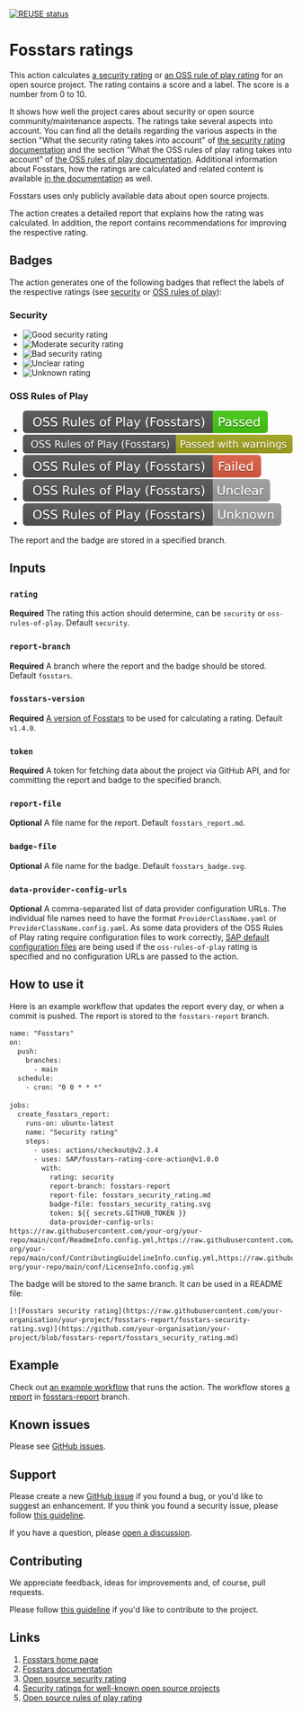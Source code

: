 [![REUSE status](https://api.reuse.software/badge/github.com/SAP/fosstars-rating-core-action)](https://api.reuse.software/info/github.com/SAP/fosstars-rating-core-action)

# Fosstars ratings

This action calculates [a security rating](https://sap.github.io/fosstars-rating-core/oss_security_rating.html) or [an OSS rule of play rating](https://sap.github.io/fosstars-rating-core/oss_rules_of_play_rating.html) for an open source project.
The rating contains a score and a label. The score is a number from 0 to 10.

It shows how well the project cares about security or open source community/maintenance aspects. The ratings take several aspects into account. You can find all the details regarding the various aspects in the section "What the security rating takes into account" of [the security rating documentation](https://sap.github.io/fosstars-rating-core/oss_security_rating.html) and the section "What the OSS rules of play rating takes into account" of [the OSS rules of play documentation](https://sap.github.io/fosstars-rating-core/oss_rules_of_play_rating.html). Additional information about Fosstars, how the ratings are calculated and related content is available [in the documentation](https://sap.github.io/fosstars-rating-core/) as well.

Fosstars uses only publicly available data about open source projects.

The action creates a detailed report that explains how the rating was calculated.
In addition, the report contains recommendations for improving the respective rating.

## Badges

The action generates one of the following badges that reflect the labels of the respective ratings (see [security](https://sap.github.io/fosstars-rating-core/oss_security_rating.html) or [OSS rules of play](https://sap.github.io/fosstars-rating-core/oss_rules_of_play_rating.html)):

### Security

* ![Good security rating](https://raw.githubusercontent.com/SAP/fosstars-rating-core-action/main/images/security-fosstars-good.svg)
* ![Moderate security rating](https://raw.githubusercontent.com/SAP/fosstars-rating-core-action/main/images/security-fosstars-moderate.svg)
* ![Bad security rating](https://raw.githubusercontent.com/SAP/fosstars-rating-core-action/main/images/security-fosstars-bad.svg)
* ![Unclear rating](https://raw.githubusercontent.com/SAP/fosstars-rating-core-action/main/images/security-fosstars-unclear.svg)
* ![Unknown rating](https://raw.githubusercontent.com/SAP/fosstars-rating-core-action/main/images/security-fosstars-unknown.svg)

### OSS Rules of Play

* ![Rating passed](https://raw.githubusercontent.com/SAP/fosstars-rating-core-action/main/images/rop-fosstars-passed.svg)
* ![Rating passed with warnings](https://raw.githubusercontent.com/SAP/fosstars-rating-core-action/main/images/rop-fosstars-passed_with_warning.svg)
* ![Rating failed](https://raw.githubusercontent.com/SAP/fosstars-rating-core-action/main/images/rop-fosstars-failed.svg)
* ![Unclear rating](https://raw.githubusercontent.com/SAP/fosstars-rating-core-action/main/images/rop-fosstars-unclear.svg)
* ![Unknown security rating](https://raw.githubusercontent.com/SAP/fosstars-rating-core-action/main/images/rop-fosstars-unknown.svg)

The report and the badge are stored in a specified branch.

## Inputs

### `rating`

**Required** The rating this action should determine, can be `security` or `oss-rules-of-play`. Default `security`.

### `report-branch`

**Required** A branch where the report and the badge should be stored. Default `fosstars`.

### `fosstars-version`

**Required** [A version of Fosstars](https://github.com/SAP/fosstars-rating-core/releases)
to be used for calculating a rating. Default `v1.4.0`.

### `token`

**Required** A token for fetching data about the project via GitHub API,
and for committing the report and badge to the specified branch.

### `report-file`

**Optional** A file name for the report. Default `fosstars_report.md`.

### `badge-file`

**Optional** A file name for the badge. Default `fosstars_badge.svg`.

### `data-provider-config-urls`

**Optional** A comma-separated list of data provider configuration URLs.
The individual file names need to have the format `ProviderClassName.yaml` or `ProviderClassName.config.yaml`.
As some data providers of the OSS Rules of Play rating require configuration files to work correctly, [SAP default configuration files](https://github.com/SAP/fosstars-rating-core-action/tree/main/rop-sap-defaults) are being used if the `oss-rules-of-play` rating is specified and no configuration URLs are passed to the action.

## How to use it

Here is an example workflow that updates the report every day, or when a commit is pushed.
The report is stored to the `fosstars-report` branch.

```
name: "Fosstars"
on:
  push:
    branches:
      - main
  schedule:
    - cron: "0 0 * * *"

jobs:
  create_fosstars_report:
    runs-on: ubuntu-latest
    name: "Security rating"
    steps:
      - uses: actions/checkout@v2.3.4
      - uses: SAP/fosstars-rating-core-action@v1.0.0
        with:
          rating: security
          report-branch: fosstars-report
          report-file: fosstars_security_rating.md
          badge-file: fosstars_security_rating.svg
          token: ${{ secrets.GITHUB_TOKEN }}
          data-provider-config-urls: https://raw.githubusercontent.com/your-org/your-repo/main/conf/ReadmeInfo.config.yml,https://raw.githubusercontent.com/your-org/your-repo/main/conf/ContributingGuidelineInfo.config.yml,https://raw.githubusercontent.com/your-org/your-repo/main/conf/LicenseInfo.config.yml
```

The badge will be stored to the same branch. It can be used in a README file:

```
[![Fosstars security rating](https://raw.githubusercontent.com/your-organisation/your-project/fosstars-report/fosstars-security-rating.svg)](https://github.com/your-organisation/your-project/blob/fosstars-report/fosstars_security_rating.md)
```

## Example

Check out [an example workflow](https://github.com/SAP/fosstars-rating-core/blob/master/.github/workflows/fosstars-project-report.yml) that runs the action.
The workflow stores [a report](https://github.com/SAP/fosstars-rating-core/blob/fosstars-report/fosstars_report.md) in [fosstars-report](https://github.com/SAP/fosstars-rating-core/tree/fosstars-report) branch.

## Known issues

Please see [GitHub issues](https://github.com/SAP/fosstars-rating-core-action/issues).

## Support

Please create a new [GitHub issue](https://github.com/SAP/fosstars-rating-core-action/issues)
if you found a bug, or you'd like to suggest an enhancement.
If you think you found a security issue, please follow [this guideline](SECURITY.md).

If you have a question, please [open a discussion](https://github.com/SAP/fosstars-rating-core-action/discussions).

## Contributing

We appreciate feedback, ideas for improvements and, of course, pull requests.

Please follow [this guideline](CONTRIBUTING.md) if you'd like to contribute to the project.

## Links

1. [Fosstars home page](https://github.com/SAP/fosstars-rating-core)
1. [Fosstars documentation](https://sap.github.io/fosstars-rating-core/)
1. [Open source security rating](https://sap.github.io/fosstars-rating-core/oss_security_rating.html)
1. [Security ratings for well-known open source projects](https://sap.github.io/fosstars-rating-core/oss/security/)
1. [Open source rules of play rating](https://sap.github.io/fosstars-rating-core/oss_rules_of_play_rating.html)
